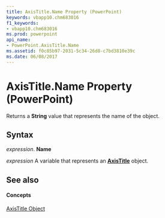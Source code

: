 ```yaml
---
title: AxisTitle.Name Property (PowerPoint)
keywords: vbapp10.chm683016
f1_keywords:
- vbapp10.chm683016
ms.prod: powerpoint
api_name:
- PowerPoint.AxisTitle.Name
ms.assetid: f0c85b97-2031-5c34-26d8-c7bd3810e39c
ms.date: 06/08/2017
---
```



# AxisTitle.Name Property (PowerPoint)

Returns a **String** value that represents the name of the object.


## Syntax

 _expression_. **Name**

 _expression_ A variable that represents an **[AxisTitle](axistitle-object-powerpoint.md)** object.


## See also


#### Concepts


[AxisTitle Object](axistitle-object-powerpoint.md)

